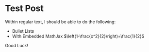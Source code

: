 Test Post
===

Within regular text, I should be able to do the following:

 - Bullet Lists
 - With Embedded MathJax $\left(1-\frac{x^2}{2}\right)=\frac{1}{2}$
 
 Good Luck!
